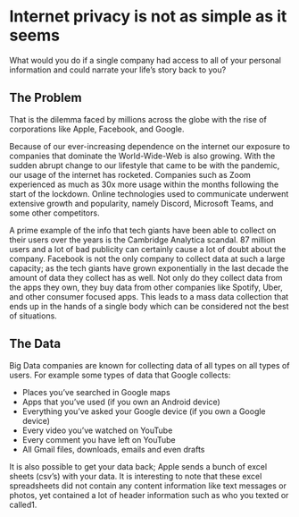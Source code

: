 # Internet privacy is not as simple as it seems #

What would you do if a single company had access to all of your personal information and could narrate your life’s story back to you?

## **The Problem** ##

That is the dilemma faced by millions across the globe with the rise of corporations like Apple, Facebook, and Google. 

Because of our ever-increasing dependence on the internet our exposure to companies that dominate the World-Wide-Web is also growing. With the sudden abrupt change to our lifestyle that came to be with the pandemic, our usage of the internet has rocketed. Companies such as Zoom experienced as much as 30x more usage within the months following the start of the lockdown. Online technologies used to communicate underwent extensive growth and popularity, namely Discord, Microsoft Teams, and some other competitors. 

A prime example of the info that tech giants have been able to collect on their users over the years is the Cambridge Analytica scandal. 87 million users and a lot of bad publicity can certainly cause a lot of doubt about the company. Facebook is not the only company to collect data at such a large capacity; as the tech giants have grown exponentially in the last decade the amount of data they collect has as well. Not only do they collect data from the apps they own, they buy data from other companies like Spotify, Uber, and other consumer focused apps. This leads to a mass data collection that ends up in the hands of a single body which can be considered not the best of situations.

## **The Data** ##

Big Data companies are known for collecting data of all types on all types of users.
 For example some types of data that Google collects:
* Places you’ve searched in Google maps
* Apps that you’ve used (if you own an Android device)
* Everything you’ve asked your Google device (if you own a Google device)
* Every video you’ve watched on YouTube
* Every comment you have left on YouTube
* All Gmail files, downloads, emails and even drafts

It is also possible to get your data back; Apple sends a bunch of excel sheets (csv’s) with your data. It is interesting to note that these excel spreadsheets did not contain any content information like text messages or photos, yet contained a lot of header information such as who you texted or called1.
